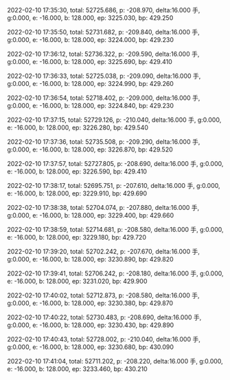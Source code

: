 2022-02-10 17:35:30, total: 52725.686, p: -208.970, delta:16.000 手, g:0.000, e: -16.000, b: 128.000, ep: 3225.030, bp: 429.250

2022-02-10 17:35:50, total: 52731.682, p: -209.840, delta:16.000 手, g:0.000, e: -16.000, b: 128.000, ep: 3224.000, bp: 429.230

2022-02-10 17:36:12, total: 52736.322, p: -209.590, delta:16.000 手, g:0.000, e: -16.000, b: 128.000, ep: 3225.690, bp: 429.410

2022-02-10 17:36:33, total: 52725.038, p: -209.090, delta:16.000 手, g:0.000, e: -16.000, b: 128.000, ep: 3224.990, bp: 429.260

2022-02-10 17:36:54, total: 52718.402, p: -209.000, delta:16.000 手, g:0.000, e: -16.000, b: 128.000, ep: 3224.840, bp: 429.230

2022-02-10 17:37:15, total: 52729.126, p: -210.040, delta:16.000 手, g:0.000, e: -16.000, b: 128.000, ep: 3226.280, bp: 429.540

2022-02-10 17:37:36, total: 52735.508, p: -209.290, delta:16.000 手, g:0.000, e: -16.000, b: 128.000, ep: 3226.870, bp: 429.520

2022-02-10 17:37:57, total: 52727.805, p: -208.690, delta:16.000 手, g:0.000, e: -16.000, b: 128.000, ep: 3226.590, bp: 429.410

2022-02-10 17:38:17, total: 52695.751, p: -207.610, delta:16.000 手, g:0.000, e: -16.000, b: 128.000, ep: 3229.910, bp: 429.690

2022-02-10 17:38:38, total: 52704.074, p: -207.880, delta:16.000 手, g:0.000, e: -16.000, b: 128.000, ep: 3229.400, bp: 429.660

2022-02-10 17:38:59, total: 52714.681, p: -208.580, delta:16.000 手, g:0.000, e: -16.000, b: 128.000, ep: 3229.180, bp: 429.720

2022-02-10 17:39:20, total: 52702.242, p: -207.670, delta:16.000 手, g:0.000, e: -16.000, b: 128.000, ep: 3230.890, bp: 429.820

2022-02-10 17:39:41, total: 52706.242, p: -208.180, delta:16.000 手, g:0.000, e: -16.000, b: 128.000, ep: 3231.020, bp: 429.900

2022-02-10 17:40:02, total: 52712.873, p: -208.580, delta:16.000 手, g:0.000, e: -16.000, b: 128.000, ep: 3230.380, bp: 429.870

2022-02-10 17:40:22, total: 52730.483, p: -208.690, delta:16.000 手, g:0.000, e: -16.000, b: 128.000, ep: 3230.430, bp: 429.890

2022-02-10 17:40:43, total: 52728.002, p: -210.040, delta:16.000 手, g:0.000, e: -16.000, b: 128.000, ep: 3230.680, bp: 430.090

2022-02-10 17:41:04, total: 52711.202, p: -208.220, delta:16.000 手, g:0.000, e: -16.000, b: 128.000, ep: 3233.460, bp: 430.210